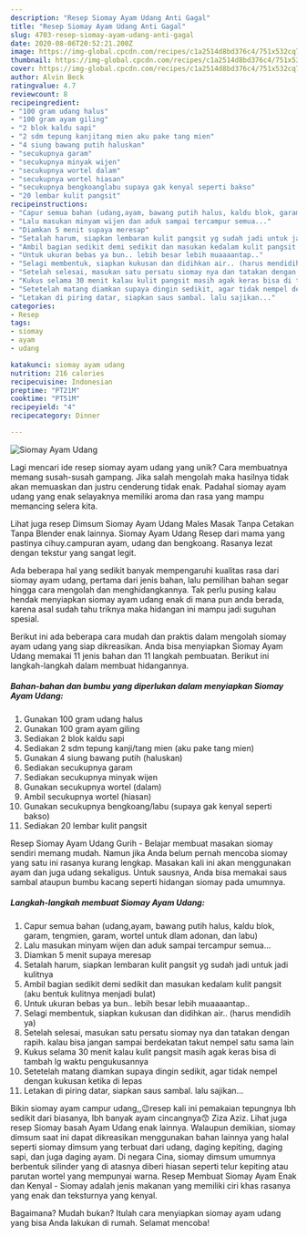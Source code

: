 ```yaml
---
description: "Resep Siomay Ayam Udang Anti Gagal"
title: "Resep Siomay Ayam Udang Anti Gagal"
slug: 4703-resep-siomay-ayam-udang-anti-gagal
date: 2020-08-06T20:52:21.200Z
image: https://img-global.cpcdn.com/recipes/c1a2514d8bd376c4/751x532cq70/siomay-ayam-udang-foto-resep-utama.jpg
thumbnail: https://img-global.cpcdn.com/recipes/c1a2514d8bd376c4/751x532cq70/siomay-ayam-udang-foto-resep-utama.jpg
cover: https://img-global.cpcdn.com/recipes/c1a2514d8bd376c4/751x532cq70/siomay-ayam-udang-foto-resep-utama.jpg
author: Alvin Beck
ratingvalue: 4.7
reviewcount: 8
recipeingredient:
- "100 gram udang halus"
- "100 gram ayam giling"
- "2 blok kaldu sapi"
- "2 sdm tepung kanjitang mien aku pake tang mien"
- "4 siung bawang putih haluskan"
- "secukupnya garam"
- "secukupnya minyak wijen"
- "secukupnya wortel dalam"
- "secukupnya wortel hiasan"
- "secukupnya bengkoanglabu supaya gak kenyal seperti bakso"
- "20 lembar kulit pangsit"
recipeinstructions:
- "Capur semua bahan (udang,ayam, bawang putih halus, kaldu blok, garam, tengmien, garam, wortel untuk dlam adonan, dan labu)"
- "Lalu masukan minyam wijen dan aduk sampai tercampur semua..."
- "Diamkan 5 menit supaya meresap"
- "Setalah harum, siapkan lembaran kulit pangsit yg sudah jadi untuk jadi kulitnya"
- "Ambil bagian sedikit demi sedikit dan masukan kedalam kulit pangsit (aku bentuk kulitnya menjadi bulat)"
- "Untuk ukuran bebas ya bun.. lebih besar lebih muaaaantap.."
- "Selagi membentuk, siapkan kukusan dan didihkan air.. (harus mendidih ya)"
- "Setelah selesai, masukan satu persatu siomay nya dan tatakan dengan rapih. kalau bisa jangan sampai berdekatan takut nempel satu sama lain"
- "Kukus selama 30 menit kalau kulit pangsit masih agak keras bisa di tambah lg waktu pengukusannya"
- "Setetelah matang diamkan supaya dingin sedikit, agar tidak nempel dengan kukusan ketika di lepas"
- "Letakan di piring datar, siapkan saus sambal. lalu sajikan..."
categories:
- Resep
tags:
- siomay
- ayam
- udang

katakunci: siomay ayam udang 
nutrition: 216 calories
recipecuisine: Indonesian
preptime: "PT21M"
cooktime: "PT51M"
recipeyield: "4"
recipecategory: Dinner

---
```



![Siomay Ayam Udang](https://img-global.cpcdn.com/recipes/c1a2514d8bd376c4/751x532cq70/siomay-ayam-udang-foto-resep-utama.jpg)

Lagi mencari ide resep siomay ayam udang yang unik? Cara membuatnya memang susah-susah gampang. Jika salah mengolah maka hasilnya tidak akan memuaskan dan justru cenderung tidak enak. Padahal siomay ayam udang yang enak selayaknya memiliki aroma dan rasa yang mampu memancing selera kita.

Lihat juga resep Dimsum Siomay Ayam Udang Males Masak Tanpa Cetakan Tanpa Blender enak lainnya. Siomay Ayam Udang Resep dari mama yang pastinya cihuy.campuran ayam, udang dan bengkoang. Rasanya lezat dengan tekstur yang sangat legit.

Ada beberapa hal yang sedikit banyak mempengaruhi kualitas rasa dari siomay ayam udang, pertama dari jenis bahan, lalu pemilihan bahan segar hingga cara mengolah dan menghidangkannya. Tak perlu pusing kalau hendak menyiapkan siomay ayam udang enak di mana pun anda berada, karena asal sudah tahu triknya maka hidangan ini mampu jadi suguhan spesial.


Berikut ini ada beberapa cara mudah dan praktis dalam mengolah siomay ayam udang yang siap dikreasikan. Anda bisa menyiapkan Siomay Ayam Udang memakai 11 jenis bahan dan 11 langkah pembuatan. Berikut ini langkah-langkah dalam membuat hidangannya.

<!--inarticleads1-->

##### Bahan-bahan dan bumbu yang diperlukan dalam menyiapkan Siomay Ayam Udang:

1. Gunakan 100 gram udang halus
1. Gunakan 100 gram ayam giling
1. Sediakan 2 blok kaldu sapi
1. Sediakan 2 sdm tepung kanji/tang mien (aku pake tang mien)
1. Gunakan 4 siung bawang putih (haluskan)
1. Sediakan secukupnya garam
1. Sediakan secukupnya minyak wijen
1. Gunakan secukupnya wortel (dalam)
1. Ambil secukupnya wortel (hiasan)
1. Gunakan secukupnya bengkoang/labu (supaya gak kenyal seperti bakso)
1. Sediakan 20 lembar kulit pangsit


Resep Siomay Ayam Udang Gurih - Belajar membuat masakan siomay sendiri memang mudah. Namun jika Anda belum pernah mencoba siomay yang satu ini rasanya kurang lengkap. Masakan kali ini akan menggunakan ayam dan juga udang sekaligus. Untuk sausnya, Anda bisa memakai saus sambal ataupun bumbu kacang seperti hidangan siomay pada umumnya. 

<!--inarticleads2-->

##### Langkah-langkah membuat Siomay Ayam Udang:

1. Capur semua bahan (udang,ayam, bawang putih halus, kaldu blok, garam, tengmien, garam, wortel untuk dlam adonan, dan labu)
1. Lalu masukan minyam wijen dan aduk sampai tercampur semua...
1. Diamkan 5 menit supaya meresap
1. Setalah harum, siapkan lembaran kulit pangsit yg sudah jadi untuk jadi kulitnya
1. Ambil bagian sedikit demi sedikit dan masukan kedalam kulit pangsit (aku bentuk kulitnya menjadi bulat)
1. Untuk ukuran bebas ya bun.. lebih besar lebih muaaaantap..
1. Selagi membentuk, siapkan kukusan dan didihkan air.. (harus mendidih ya)
1. Setelah selesai, masukan satu persatu siomay nya dan tatakan dengan rapih. kalau bisa jangan sampai berdekatan takut nempel satu sama lain
1. Kukus selama 30 menit kalau kulit pangsit masih agak keras bisa di tambah lg waktu pengukusannya
1. Setetelah matang diamkan supaya dingin sedikit, agar tidak nempel dengan kukusan ketika di lepas
1. Letakan di piring datar, siapkan saus sambal. lalu sajikan...


Bikin siomay ayam campur udang,,😉resep kali ini pemakaian tepungnya lbh sedikit dari biasanya, lbh banyak ayam cincangnya😙 Ziza Aziz. Lihat juga resep Siomay basah Ayam Udang enak lainnya. Walaupun demikian, siomay dimsum saat ini dapat dikreasikan menggunakan bahan lainnya yang halal seperti siomay dimsum yang terbuat dari udang, daging kepiting, daging sapi, dan juga daging ayam. Di negara Cina, siomay dimsum umumnya berbentuk silinder yang di atasnya diberi hiasan seperti telur kepiting atau parutan wortel yang mempunyai warna. Resep Membuat Siomay Ayam Enak dan Kenyal - Siomay adalah jenis makanan yang memiliki ciri khas rasanya yang enak dan teksturnya yang kenyal. 

Bagaimana? Mudah bukan? Itulah cara menyiapkan siomay ayam udang yang bisa Anda lakukan di rumah. Selamat mencoba!
